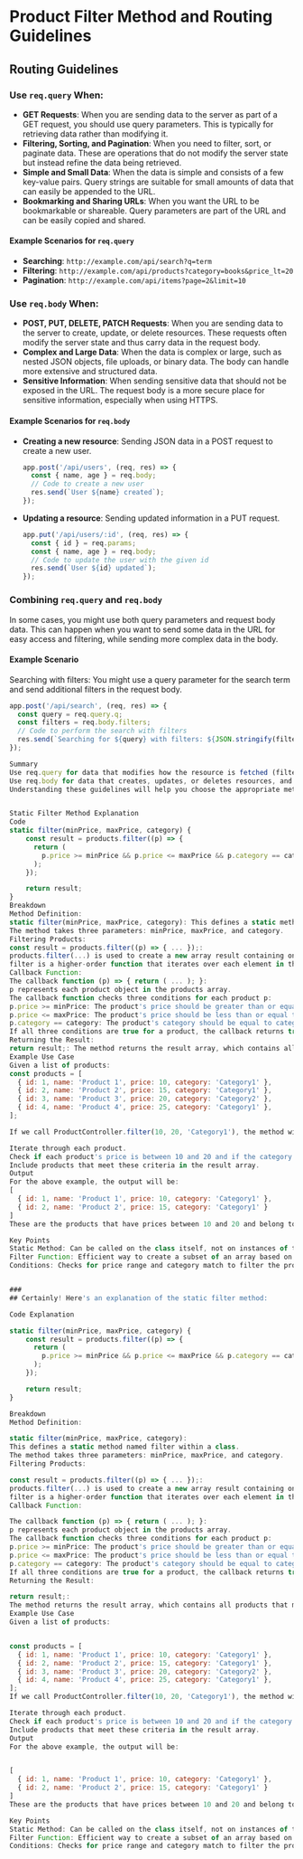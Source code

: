 # Product Filter Method and Routing Guidelines

## Routing Guidelines

### Use `req.query` When:

- **GET Requests**: When you are sending data to the server as part of a GET request, you should use query parameters. This is typically for retrieving data rather than modifying it.
- **Filtering, Sorting, and Pagination**: When you need to filter, sort, or paginate data. These are operations that do not modify the server state but instead refine the data being retrieved.
- **Simple and Small Data**: When the data is simple and consists of a few key-value pairs. Query strings are suitable for small amounts of data that can easily be appended to the URL.
- **Bookmarking and Sharing URLs**: When you want the URL to be bookmarkable or shareable. Query parameters are part of the URL and can be easily copied and shared.

#### Example Scenarios for `req.query`

- **Searching**: `http://example.com/api/search?q=term`
- **Filtering**: `http://example.com/api/products?category=books&price_lt=20`
- **Pagination**: `http://example.com/api/items?page=2&limit=10`

### Use `req.body` When:

- **POST, PUT, DELETE, PATCH Requests**: When you are sending data to the server to create, update, or delete resources. These requests often modify the server state and thus carry data in the request body.
- **Complex and Large Data**: When the data is complex or large, such as nested JSON objects, file uploads, or binary data. The body can handle more extensive and structured data.
- **Sensitive Information**: When sending sensitive data that should not be exposed in the URL. The request body is a more secure place for sensitive information, especially when using HTTPS.

#### Example Scenarios for `req.body`

- **Creating a new resource**: Sending JSON data in a POST request to create a new user.
    ```javascript
    app.post('/api/users', (req, res) => {
      const { name, age } = req.body;
      // Code to create a new user
      res.send(`User ${name} created`);
    });
    ```
- **Updating a resource**: Sending updated information in a PUT request.
    ```javascript
    app.put('/api/users/:id', (req, res) => {
      const { id } = req.params;
      const { name, age } = req.body;
      // Code to update the user with the given id
      res.send(`User ${id} updated`);
    });
    ```

### Combining `req.query` and `req.body`

In some cases, you might use both query parameters and request body data. This can happen when you want to send some data in the URL for easy access and filtering, while sending more complex data in the body.

#### Example Scenario

Searching with filters: You might use a query parameter for the search term and send additional filters in the request body.

```javascript
app.post('/api/search', (req, res) => {
  const query = req.query.q;
  const filters = req.body.filters;
  // Code to perform the search with filters
  res.send(`Searching for ${query} with filters: ${JSON.stringify(filters)}`);
});

Summary
Use req.query for data that modifies how the resource is fetched (filtering, sorting, pagination) and for simple, small, non-sensitive data in GET requests.
Use req.body for data that creates, updates, or deletes resources, and for larger, more complex, or sensitive data in POST, PUT, DELETE, or PATCH requests.
Understanding these guidelines will help you choose the appropriate method to handle incoming data based on the nature of your request and the data involved.


Static Filter Method Explanation
Code
static filter(minPrice, maxPrice, category) {
    const result = products.filter((p) => {
      return (
        p.price >= minPrice && p.price <= maxPrice && p.category == category
      );
    });

    return result;
}
Breakdown
Method Definition:
static filter(minPrice, maxPrice, category): This defines a static method named filter within a class.
The method takes three parameters: minPrice, maxPrice, and category.
Filtering Products:
const result = products.filter((p) => { ... });:
products.filter(...) is used to create a new array result containing only the products that meet certain criteria.
filter is a higher-order function that iterates over each element in the products array and returns a new array containing only the elements for which the provided callback function returns true.
Callback Function:
The callback function (p) => { return ( ... ); }:
p represents each product object in the products array.
The callback function checks three conditions for each product p:
p.price >= minPrice: The product's price should be greater than or equal to minPrice.
p.price <= maxPrice: The product's price should be less than or equal to maxPrice.
p.category == category: The product's category should be equal to category.
If all three conditions are true for a product, the callback returns true, meaning the product will be included in the result array.
Returning the Result:
return result;: The method returns the result array, which contains all products that meet the specified criteria of price range and category.
Example Use Case
Given a list of products:
const products = [
  { id: 1, name: 'Product 1', price: 10, category: 'Category1' },
  { id: 2, name: 'Product 2', price: 15, category: 'Category1' },
  { id: 3, name: 'Product 3', price: 20, category: 'Category2' },
  { id: 4, name: 'Product 4', price: 25, category: 'Category1' },
];

If we call ProductController.filter(10, 20, 'Category1'), the method will:

Iterate through each product.
Check if each product's price is between 10 and 20 and if the category is 'Category1'.
Include products that meet these criteria in the result array.
Output
For the above example, the output will be:
[
  { id: 1, name: 'Product 1', price: 10, category: 'Category1' },
  { id: 2, name: 'Product 2', price: 15, category: 'Category1' }
]
These are the products that have prices between 10 and 20 and belong to 'Category1'.

Key Points
Static Method: Can be called on the class itself, not on instances of the class.
Filter Function: Efficient way to create a subset of an array based on specific conditions.
Conditions: Checks for price range and category match to filter the products.


### 
## Certainly! Here's an explanation of the static filter method:

Code Explanation

static filter(minPrice, maxPrice, category) {
    const result = products.filter((p) => {
      return (
        p.price >= minPrice && p.price <= maxPrice && p.category == category
      );
    });

    return result;
}

Breakdown
Method Definition:

static filter(minPrice, maxPrice, category):
This defines a static method named filter within a class.
The method takes three parameters: minPrice, maxPrice, and category.
Filtering Products:

const result = products.filter((p) => { ... });:
products.filter(...) is used to create a new array result containing only the products that meet certain criteria.
filter is a higher-order function that iterates over each element in the products array and returns a new array containing only the elements for which the provided callback function returns true.
Callback Function:

The callback function (p) => { return ( ... ); }:
p represents each product object in the products array.
The callback function checks three conditions for each product p:
p.price >= minPrice: The product's price should be greater than or equal to minPrice.
p.price <= maxPrice: The product's price should be less than or equal to maxPrice.
p.category == category: The product's category should be equal to category.
If all three conditions are true for a product, the callback returns true, meaning the product will be included in the result array.
Returning the Result:

return result;:
The method returns the result array, which contains all products that meet the specified criteria of price range and category.
Example Use Case
Given a list of products:


const products = [
  { id: 1, name: 'Product 1', price: 10, category: 'Category1' },
  { id: 2, name: 'Product 2', price: 15, category: 'Category1' },
  { id: 3, name: 'Product 3', price: 20, category: 'Category2' },
  { id: 4, name: 'Product 4', price: 25, category: 'Category1' },
];
If we call ProductController.filter(10, 20, 'Category1'), the method will:

Iterate through each product.
Check if each product's price is between 10 and 20 and if the category is 'Category1'.
Include products that meet these criteria in the result array.
Output
For the above example, the output will be:


[
  { id: 1, name: 'Product 1', price: 10, category: 'Category1' },
  { id: 2, name: 'Product 2', price: 15, category: 'Category1' }
]
These are the products that have prices between 10 and 20 and belong to 'Category1'.

Key Points
Static Method: Can be called on the class itself, not on instances of the class.
Filter Function: Efficient way to create a subset of an array based on specific conditions.
Conditions: Checks for price range and category match to filter the products.